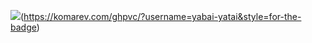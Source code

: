 ![](https://komarev.com/ghpvc/?username=yabai-yatai&label=HEAVEN+ASCENSIONS)(https://komarev.com/ghpvc/?username=yabai-yatai&style=for-the-badge)
